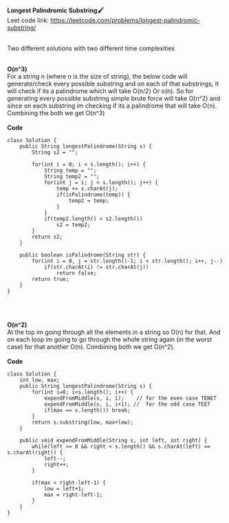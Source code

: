 **Longest Palindromic Substring🖌**<br>
Leet code link: https://leetcode.com/problems/longest-palindromic-substring/ <br><br>

Two different solutions with two different time complexities <br><br>

**O(n^3)** <br>
For a string n (where n is the size of string), the below code will generate/check every possible substring and on each of that substrings, it will check if its 
a palindrome which will take O(n/2) Or o(n). So for generating every possible substring simple brute force will take O(n^2) and since on each substring im checking if its 
a palindrome that will take O(n). Combining the both we get O(n^3)
<br><br>
**Code**<br>
```
class Solution {
    public String longestPalindrome(String s) {
        String s2 = "";
        
        for(int i = 0; i < s.length(); i++) {
            String temp = "";
            String temp2 = "";
            for(int j = i; j < s.length(); j++) {
                temp += s.charAt(j);
                if(isPalindrome(temp)) {
                    temp2 = temp;
                }
            }
            if(temp2.length() > s2.length())
                s2 = temp2;
        }
        return s2;
    }
    
    public boolean isPalindrome(String str) {
        for(int i = 0, j = str.length()-1; i < str.length(); i++, j--) 
            if(str.charAt(i) != str.charAt(j))
                return false;
        return true;
    }
}
```
<br><br>

**O(n^2)**<br>
At the top im going through all the elements in a string so O(n) for that. And on each loop im going to go through the whole string again (in the worst case) for that 
another O(n). Combining both we get O(n^2). 
<br><br>
**Code**<br>
```
class Solution {
    int low, max;
    public String longestPalindrome(String s) {
        for(int i=0; i<s.length(); i++) {
            expendFromMiddle(s, i, i);    // for the even case TENET
            expendFromMiddle(s, i, i+1); //  for the odd case TEET
            if(max == s.length()) break;
        }
        return s.substring(low, max+low);
    }
    
    public void expendFromMiddle(String s, int left, int right) {
        while(left >= 0 && right < s.length() && s.charAt(left) == s.charAt(right)) {
            left--; 
            right++;
        }
        
        if(max < right-left-1) {
            low = left+1;
            max = right-left-1;
        }
    }
}
```
